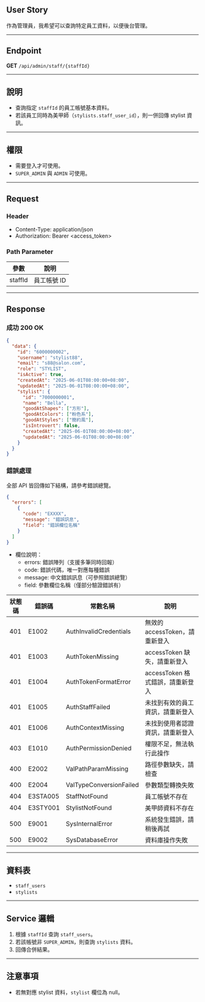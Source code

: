 ## User Story

作為管理員，我希望可以查詢特定員工資料，以便後台管理。

---

## Endpoint

**GET** `/api/admin/staff/{staffId}`

---

## 說明

- 查詢指定 `staffId` 的員工帳號基本資料。
- 若該員工同時為美甲師（`stylists.staff_user_id`），則一併回傳 stylist 資訊。

---

## 權限

- 需要登入才可使用。
- `SUPER_ADMIN` 與 `ADMIN` 可使用。

---

## Request

### Header

- Content-Type: application/json
- Authorization: Bearer <access_token>

### Path Parameter

| 參數    | 說明        |
| ------- | ----------- |
| staffId | 員工帳號 ID |

---

## Response

### 成功 200 OK

```json
{
  "data": {
    "id": "6000000002",
    "username": "stylist88",
    "email": "s88@salon.com",
    "role": "STYLIST",
    "isActive": true,
    "createdAt": "2025-06-01T08:00:00+08:00",
    "updatedAt": "2025-06-01T08:00:00+08:00",
    "stylist": {
      "id": "7000000001",
      "name": "Bella",
      "goodAtShapes": ["方形"],
      "goodAtColors": ["粉色系"],
      "goodAtStyles": ["簡約風"],
      "isIntrovert": false,
      "createdAt": "2025-06-01T08:00:00+08:00",
      "updatedAt": "2025-06-01T08:00:00+08:00"
    }
  }
}
```
### 錯誤處理

全部 API 皆回傳如下結構，請參考錯誤總覽。

```json
{
  "errors": [
    {
      "code": "EXXXX",
      "message": "錯誤訊息",
      "field": "錯誤欄位名稱"
    }
  ]
}
```

- 欄位說明：
  - errors: 錯誤陣列（支援多筆同時回報）
  - code: 錯誤代碼，唯一對應每種錯誤
  - message: 中文錯誤訊息（可參照錯誤總覽）
  - field: 參數欄位名稱（僅部分驗證錯誤有）

| 狀態碼 | 錯誤碼   | 常數名稱                | 說明                             |
| ------ | -------- | ----------------------- | -------------------------------- |
| 401    | E1002    | AuthInvalidCredentials  | 無效的 accessToken，請重新登入   |
| 401    | E1003    | AuthTokenMissing        | accessToken 缺失，請重新登入     |
| 401    | E1004    | AuthTokenFormatError    | accessToken 格式錯誤，請重新登入 |
| 401    | E1005    | AuthStaffFailed         | 未找到有效的員工資訊，請重新登入 |
| 401    | E1006    | AuthContextMissing      | 未找到使用者認證資訊，請重新登入 |
| 403    | E1010    | AuthPermissionDenied    | 權限不足，無法執行此操作         |
| 400    | E2002    | ValPathParamMissing     | 路徑參數缺失，請檢查             |
| 400    | E2004    | ValTypeConversionFailed | 參數類型轉換失敗                 |
| 404    | E3STA005 | StaffNotFound           | 員工帳號不存在                   |
| 404    | E3STY001 | StylistNotFound         | 美甲師資料不存在                 |
| 500    | E9001    | SysInternalError        | 系統發生錯誤，請稍後再試         |
| 500    | E9002    | SysDatabaseError        | 資料庫操作失敗                   |

---

## 資料表

- `staff_users`
- `stylists`

---

## Service 邏輯

1. 根據 `staffId` 查詢 `staff_users`。
2. 若該帳號非 `SUPER_ADMIN`，則查詢 `stylists` 資料。
3. 回傳合併結果。

---

## 注意事項

- 若無對應 stylist 資料，`stylist` 欄位為 null。
